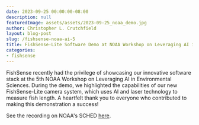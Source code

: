 ```yaml
---
date: 2023-09-25 00:00:00-08:00
description: null
featuredImage: assets/assets/2023-09-25_noaa_demo.jpg
author: Christopher L. Crutchfield
layout: blog-post
slug: /fishsense-noaa-ai-5
title: FishSense-Lite Software Demo at NOAA Workshop on Leveraging AI in Environmental Sciences
categories:
- fishsense
---
```


FishSense recently had the privilege of showcasing our innovative software stack at the 5th NOAA Workshop on Leveraging AI in Environmental Sciences. During the demo, we highlighted the capabilities of our new FishSense-Lite camera system, which uses AI and laser technology to measure fish length. A heartfelt thank you to everyone who contributed to making this demonstration a success!

See the recording on NOAA's SCHED [here](https://noaaai2023.sched.com/event/1SA5J/live-demo-fishsense-lite-a-laser-based-single-camera-system-for-in-situ-fish-length-measurements).